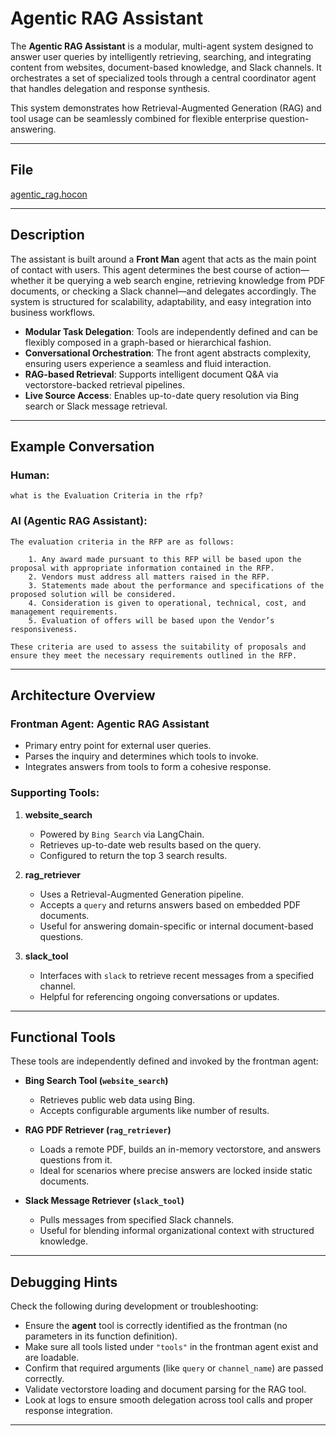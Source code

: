 # Agentic RAG Assistant

The **Agentic RAG Assistant** is a modular, multi-agent system designed to answer user queries by intelligently retrieving, searching, and integrating content from websites, document-based knowledge, and Slack channels. It orchestrates a set of specialized tools through a central coordinator agent that handles delegation and response synthesis.

This system demonstrates how Retrieval-Augmented Generation (RAG) and tool usage can be seamlessly combined for flexible enterprise question-answering.

---

## File

[agentic_rag.hocon](../../registries/agentic_rag.hocon)

---

## Description

The assistant is built around a **Front Man** agent that acts as the main point of contact with users. This agent determines the best course of action—whether it be querying a web search engine, retrieving knowledge from PDF documents, or checking a Slack channel—and delegates accordingly. The system is structured for scalability, adaptability, and easy integration into business workflows.

- **Modular Task Delegation**: Tools are independently defined and can be flexibly composed in a graph-based or hierarchical fashion.
- **Conversational Orchestration**: The front agent abstracts complexity, ensuring users experience a seamless and fluid interaction.
- **RAG-based Retrieval**: Supports intelligent document Q&A via vectorstore-backed retrieval pipelines.
- **Live Source Access**: Enables up-to-date query resolution via Bing search or Slack message retrieval.

---

## Example Conversation

### Human:
```
what is the Evaluation Criteria in the rfp?
```

### AI (Agentic RAG Assistant):
```
The evaluation criteria in the RFP are as follows:

    1. Any award made pursuant to this RFP will be based upon the proposal with appropriate information contained in the RFP.
    2. Vendors must address all matters raised in the RFP.
    3. Statements made about the performance and specifications of the proposed solution will be considered.
    4. Consideration is given to operational, technical, cost, and management requirements.
    5. Evaluation of offers will be based upon the Vendor’s responsiveness.

These criteria are used to assess the suitability of proposals and ensure they meet the necessary requirements outlined in the RFP.
```

---

## Architecture Overview

### Frontman Agent: **Agentic RAG Assistant**
- Primary entry point for external user queries.
- Parses the inquiry and determines which tools to invoke.
- Integrates answers from tools to form a cohesive response.

### Supporting Tools:

1. **website_search**
   - Powered by `Bing Search` via LangChain.
   - Retrieves up-to-date web results based on the query.
   - Configured to return the top 3 search results.

2. **rag_retriever**
   - Uses a Retrieval-Augmented Generation pipeline.
   - Accepts a `query` and returns answers based on embedded PDF documents.
   - Useful for answering domain-specific or internal document-based questions.

3. **slack_tool**
   - Interfaces with `slack` to retrieve recent messages from a specified channel.
   - Helpful for referencing ongoing conversations or updates.

---

## Functional Tools

These tools are independently defined and invoked by the frontman agent:

- **Bing Search Tool (`website_search`)**
  - Retrieves public web data using Bing.
  - Accepts configurable arguments like number of results.

- **RAG PDF Retriever (`rag_retriever`)**
  - Loads a remote PDF, builds an in-memory vectorstore, and answers questions from it.
  - Ideal for scenarios where precise answers are locked inside static documents.

- **Slack Message Retriever (`slack_tool`)**
  - Pulls messages from specified Slack channels.
  - Useful for blending informal organizational context with structured knowledge.

---

## Debugging Hints

Check the following during development or troubleshooting:

- Ensure the **agent** tool is correctly identified as the frontman (no parameters in its function definition).
- Make sure all tools listed under `"tools"` in the frontman agent exist and are loadable.
- Confirm that required arguments (like `query` or `channel_name`) are passed correctly.
- Validate vectorstore loading and document parsing for the RAG tool.
- Look at logs to ensure smooth delegation across tool calls and proper response integration.

---
